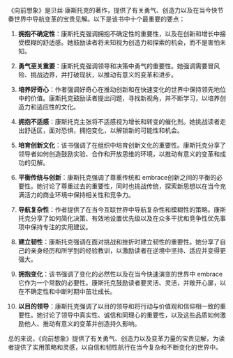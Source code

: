 《向前想象》是贝丝·康斯托克的著作，提供了有关勇气、创造力以及在当今快节奏世界中导航变革的宝贵见解。以下是该书中十个最重要的要点：

1. **拥抱不确定性**：康斯托克强调拥抱不确定性的重要性，以及在创新和增长中接受模糊的舒适感。她鼓励读者将未知视为创造力和探索的机会，而不是害怕未知。

2. **勇气至关重要**：康斯托克强调领导和决策中勇气的重要性。她强调需要冒风险、挑战边界，并打破现状，以推动有意义的变革和进步。

3. **培养好奇心**：作者强调好奇心在推动创新和在快速变化的世界中保持领先地位中的价值。康斯托克鼓励读者提出问题，寻找新视角，并不断学习，以培养创造力和适应性的文化。

4. **拥抱不适感**：康斯托克主张将不适感视为增长和转变的催化剂。她挑战读者走出舒适区，面对恐惧，拥抱变化，以解锁新的可能性和机会。

5. **培育创新文化**：该书强调了在组织中培育创新文化的重要性。康斯托克分享了领导者如何创造鼓励实验、合作和开放思维的环境，以推动有意义的变革和成功的见解。

6. **平衡传统与创新**：康斯托克强调了尊重传统和 embrace创新之间的平衡的必要性。她讨论了尊重过去的重要性，同时也挑战传统，探索新思想以在当今充满活力的商业环境中保持相关性和竞争力。

7. **导航复杂性**：作者提供了在当今互联世界中导航复杂性和模糊性的策略。康斯托克分享了如何简化决策、有效地设置优先级以及在众多干扰和竞争性优先事项中保持专注的实用建议。

8. **建立韧性**：康斯托克强调在面对挑战和挫折时建立韧性的重要性。她分享了自己的亲身经历和所学到的经验教训，以激励读者在逆境中坚持、适应并变得更强大。

9. **拥抱变化**：该书强调了变化的必然性以及在当今快速演变的世界中 embrace它作为一个常数的必要性。康斯托克鼓励读者要灵活、灵活，并敞开心扉，以在不确定性和中断时期中茁壮成长。

10. **以目的领导**：康斯托克强调了以目的领导和将行动与价值观和信仰相一致的重要性。她讨论了领导中真实性、诚信和同理心的重要性，以及这些品质如何激励他人、推动有意义的变革并创造持久影响。

总的来说，《向前想象》提供了有关勇气、创造力以及变革力量的宝贵见解，为读者提供了实用策略和灵感，以自信和韧性航行在当今复杂和不断变化的世界中。